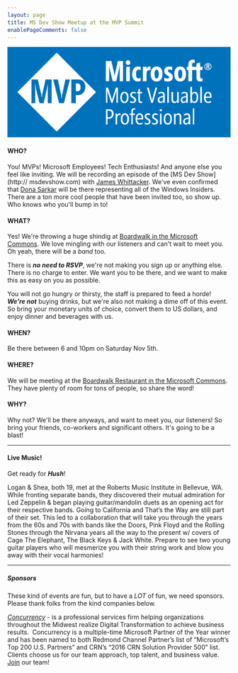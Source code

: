 ```yaml
---
layout: page
title: MS Dev Show Meetup at the MVP Summit
enablePageComments: false 
---
```


![Microsoft MVP Logo](MVP.png)

#### WHO?

You! MVPs! Microsoft Employees! Tech Enthusiasts! And anyone else you feel like inviting. We will be recording an episode of the [MS Dev Show](http:// msdevshow.com) with [James Whittacker](https://news.microsoft.com/stories/people/james-whittaker.html). We've even confirmed that [Dona Sarkar](https://news.microsoft.com/stories/people/dona-sarkar.html) will be there representing all of the Windows Insiders. There are a ton more cool people that have been invited too, so show up. Who knows who you'll bump in to!

#### WHAT?

Yes! We're throwing a huge shindig at [Boardwalk in the Microsoft Commons](https://www.google.com/maps/place/Boardwalk+by+Maria+Hines/@47.6440536,-122.1381852,20z/data=!4m12!1m6!3m5!1s0x0:0x27c3343b0b6b0f42!2sMicrosoft+-+The+Commons!8m2!3d47.6445161!4d-122.1368122!3m4!1s0x0:0x8715af0123d18289!8m2!3d47.644096!4d-122.1378361). We love mingling with our listeners and can't wait to meet you. Oh yeah, there will be a *band* too.

There is ***no need to RSVP***, we're not making you sign up or anything else. There is no charge to enter. We want you to be there, and we want to make this as easy on you as possible. 

You will not go hungry or thirsty, the staff is prepared to feed a horde! ***We're not*** buying drinks, but we're also not making a dime off of this event. So bring your monetary units of choice, convert them to US dollars, and enjoy dinner and beverages with us.

#### WHEN?

Be there between 6 and 10pm on Saturday Nov 5th.

#### WHERE?

We will be meeting at the [Boardwalk Restaurant in the Microsoft Commons](https://www.google.com/maps/place/Boardwalk+by+Maria+Hines/@47.6440536,-122.1381852,20z/data=!4m12!1m6!3m5!1s0x0:0x27c3343b0b6b0f42!2sMicrosoft+-+The+Commons!8m2!3d47.6445161!4d-122.1368122!3m4!1s0x0:0x8715af0123d18289!8m2!3d47.644096!4d-122.1378361). They have plenty of room for tons of people, so share the word!

#### WHY?

Why not? We'll be there anyways, and want to meet you, our listeners! So bring your friends, co-workers and significant others. It's going to be a blast!

-----------------------------

#### Live Music!

Get ready for _**Hush**_!

Logan & Shea, both 19, met at the Roberts Music Institute in Bellevue, WA. While fronting separate bands, they discovered their mutual admiration for Led Zeppelin & began playing guitar/mandolin duets as an opening act for their respective bands. Going to California and That’s the Way are still part of their set. This led to a collaboration that will take you through the years from the 60s and 70s with bands like the Doors, Pink Floyd and the Rolling Stones through the Nirvana years all the way to the present w/ covers of Cage The Elephant, The Black Keys & Jack White. Prepare to see two young guitar players who will mesmerize you with their string work and blow you away with their vocal harmonies!

-----------------------------

##### Sponsors

These kind of events are fun, but to have a *LOT* of fun, we need sponsors. Please thank folks from the kind companies below.

*[Concurrency](http://www.concurrency.com/)* - is a professional services firm helping organizations throughout the Midwest realize Digital Transformation to achieve business results. 
Concurrency is a multiple-time Microsoft Partner of the Year winner and has been named to both Redmond Channel Partner’s list of “Microsoft’s Top 200 U.S. Partners” and CRN’s “2016 CRN Solution Provider 500” list.  Clients choose us for our team approach, top talent, and business value. [Join](http://www.concurrency.com/why-concurrency/careers) our team!